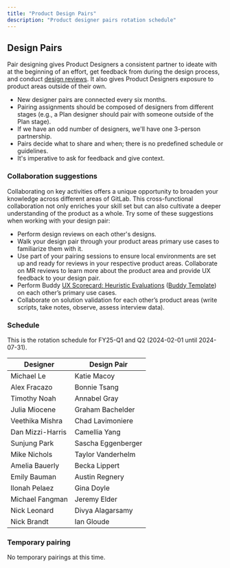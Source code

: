 ```yaml
---
title: "Product Design Pairs"
description: "Product designer pairs rotation schedule"
---
```


## Design Pairs

Pair designing gives Product Designers a consistent partner to ideate with at the beginning of an effort, get feedback from during the design process, and conduct [design reviews](/handbook/product/ux/product-designer/#design-reviews). It also gives Product Designers exposure to product areas outside of their own.

- New designer pairs are connected every six months.
- Pairing assignments should be composed of designers from different stages (e.g., a Plan designer should pair with someone outside of the Plan stage).
- If we have an odd number of designers, we'll have one 3-person partnership.
- Pairs decide what to share and when; there is no predefined schedule or guidelines.
- It's imperative to ask for feedback and give context.

### Collaboration suggestions

Collaborating on key activities offers a unique opportunity to broaden your knowledge across different areas of GitLab. This cross-functional collaboration not only enriches your skill set but can also cultivate a deeper understanding of the product as a whole. Try some of these suggestions when working with your design pair:

- Perform design reviews on each other's designs.
- Walk your design pair through your product areas primary use cases to familiarize them with it.
- Use part of your pairing sessions to ensure local environments are set up and ready for reviews in your respective product areas. Collaborate on MR reviews to learn more about the product area and provide UX feedback to your design pair.
- Perform Buddy [UX Scorecard: Heuristic Evaluations](/handbook/product/ux/ux-scorecards/#option-a-conduct-a-heuristic-evaluation) ([Buddy Template](https://gitlab.com/gitlab-org/gitlab-design/-/blob/master/.gitlab/issue_templates/Heuristic%20Buddy%20UX%20Scorecard.md)) on each other’s primary use cases.
- Collaborate on solution validation for each other’s product areas (write scripts, take notes, observe, assess interview data).

### Schedule

This is the rotation schedule for FY25-Q1 and Q2 (2024-02-01 until 2024-07-31).

<!-- TIP: To update the table below, create the schedule in a temporary spreadsheet, and then copy/paste the rows into an online markdown generator (https://www.google.com/search?q=copy-table-in-excel-and-paste-as-a-markdown-table) -->

| Designer               | Design Pair                |
|------------------------|----------------------------|
| Michael Le             | Katie Macoy                |
| Alex Fracazo           | Bonnie Tsang               |
| Timothy Noah           | Annabel Gray               |
| Julia Miocene          | Graham Bachelder           |
| Veethika Mishra        | Chad Lavimoniere           |
| Dan Mizzi-Harris       | Camellia Yang              |
| Sunjung Park           | Sascha Eggenberger         |
| Mike Nichols           | Taylor Vanderhelm          |
| Amelia Bauerly         | Becka Lippert              |
| Emily Bauman           | Austin Regnery             |
| Ilonah Pelaez          | Gina Doyle                 |
| Michael Fangman        | Jeremy Elder               |
| Nick Leonard           | Divya Alagarsamy           |
| Nick Brandt            | Ian Gloude                 |

### Temporary pairing

No temporary pairings at this time.
